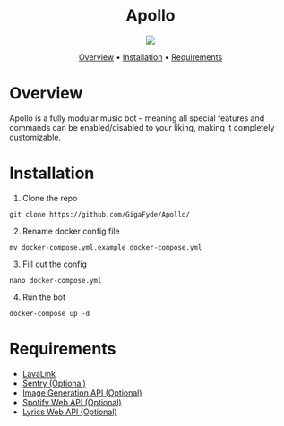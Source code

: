 <h1 align="center">
  Apollo
</h1>
<p align="center">
  <a href="https://ci.gigafyde.dev/PhazorWorks/Apollo">
    <img src="https://ci.gigafyde.dev/api/badges/PhazorWorks/Apollo/status.svg?ref=refs/heads/development"  >
  </a>
</p>

<p align="center">
  <a href="#overview">Overview</a>
  •
  <a href="#installation">Installation</a>
  •
  <a href="#requirements">Requirements</a>

</p>

# Overview

Apollo is a fully modular music bot – meaning all special features and commands can be enabled/disabled to your liking,
making it completely customizable.

# Installation

1) Clone the repo

```
git clone https://github.com/GigaFyde/Apollo/
```

2) Rename docker config file

```
mv docker-compose.yml.example docker-compose.yml
```

3) Fill out the config
```
nano docker-compose.yml
```
4) Run the bot

```
docker-compose up -d
```

# Requirements
* [LavaLink](https://github.com/freyacodes/Lavalink)
* [Sentry (Optional)](https://sentry.io/)
* [Image Generation API (Optional)](https://hub.docker.com/r/gigafyde/image-gen)
* [Spotify Web API (Optional)](https://hub.docker.com/r/gigafyde/spotify-web)
* [Lyrics Web API (Optional)](https://hub.docker.com/r/gigafyde/apollo-lyrics)
